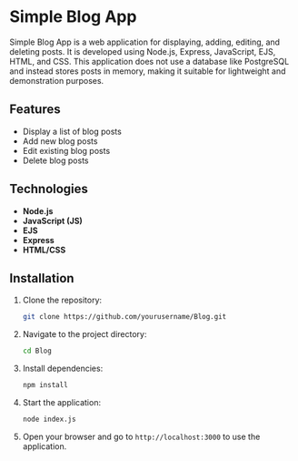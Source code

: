 # Simple Blog App

Simple Blog App is a web application for displaying, adding, editing, and deleting posts. It is developed using Node.js, Express, JavaScript, EJS, HTML, and CSS. This application does not use a database like PostgreSQL and instead stores posts in memory, making it suitable for lightweight and demonstration purposes.

## Features
- Display a list of blog posts
- Add new blog posts
- Edit existing blog posts
- Delete blog posts

## Technologies
- **Node.js**
- **JavaScript (JS)**
- **EJS**
- **Express**
- **HTML/CSS**

## Installation
1. Clone the repository:
    ```sh
    git clone https://github.com/yourusername/Blog.git
    ```
2. Navigate to the project directory:
    ```sh
    cd Blog
    ```
3. Install dependencies:
    ```sh
    npm install
    ```
4. Start the application:
    ```sh
    node index.js
    ```
5. Open your browser and go to `http://localhost:3000` to use the application.

